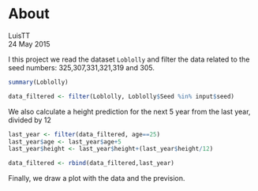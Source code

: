# About
LuisTT  
24 May 2015  

I this project we read the dataset `Loblolly` and filter the data related to the seed numbers: 325,307,331,321,319 and 305.


```r
summary(Loblolly)
```


```r
data_filtered <- filter(Loblolly, Loblolly$Seed %in% input$seed)
```

We also calculate a height prediction for the next 5 year from the last year, divided by 12

```r
last_year <- filter(data_filtered, age==25)
last_year$age <- last_year$age+5
last_year$height <- last_year$height+(last_year$height/12)

data_filtered <- rbind(data_filtered,last_year)
```

Finally\, we draw a plot with the data and the prevision.
